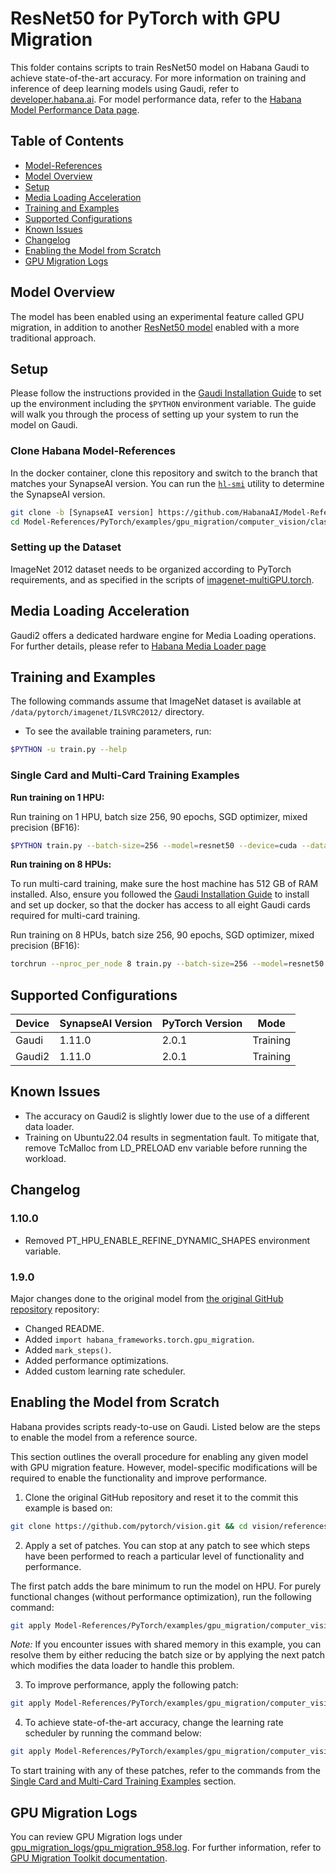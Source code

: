 # ResNet50 for PyTorch with GPU Migration
This folder contains scripts to train ResNet50 model on Habana Gaudi to achieve state-of-the-art accuracy.
For more information on training and inference of deep learning models using Gaudi, refer to [developer.habana.ai](https://developer.habana.ai/resources/).
For model performance data, refer to the [Habana Model Performance Data page](https://developer.habana.ai/resources/habana-training-models/#performance).

## Table of Contents
  - [Model-References](../../../../../../README.md)
  - [Model Overview](#model-overview)
  - [Setup](#setup)
  - [Media Loading Acceleration](#media-loading-acceleration)
  - [Training and Examples](#training-and-examples)
  - [Supported Configurations](#supported-configurations)
  - [Known Issues](#known-issues)
  - [Changelog](#changelog)
  - [Enabling the Model from Scratch](#enabling-the-model-from-scratch)
  - [GPU Migration Logs](#gpu-migration-logs)

## Model Overview
The model has been enabled using an experimental feature called GPU migration, in addition to another [ResNet50 model](../../../../../computer_vision/classification/torchvision/README.md) enabled with a more traditional approach.

## Setup
Please follow the instructions provided in the [Gaudi Installation Guide](https://docs.habana.ai/en/latest/Installation_Guide/index.html) to set up the environment including the `$PYTHON` environment variable.
The guide will walk you through the process of setting up your system to run the model on Gaudi.

### Clone Habana Model-References
In the docker container, clone this repository and switch to the branch that matches your SynapseAI version.
You can run the [`hl-smi`](https://docs.habana.ai/en/latest/Management_and_Monitoring/System_Management_Tools_Guide/System_Management_Tools.html#hl-smi-utility-options) utility to determine the SynapseAI version.

```bash
git clone -b [SynapseAI version] https://github.com/HabanaAI/Model-References
cd Model-References/PyTorch/examples/gpu_migration/computer_vision/classification/torchvision
```

### Setting up the Dataset
ImageNet 2012 dataset needs to be organized according to PyTorch requirements, and as specified in the scripts of [imagenet-multiGPU.torch](https://github.com/soumith/imagenet-multiGPU.torch).

## Media Loading Acceleration
Gaudi2 offers a dedicated hardware engine for Media Loading operations.
For further details, please refer to [Habana Media Loader page](https://docs.habana.ai/en/latest/PyTorch/Habana_Media_Loader_PT/Media_Loader_PT.html)

## Training and Examples

The following commands assume that ImageNet dataset is available at `/data/pytorch/imagenet/ILSVRC2012/` directory.

- To see the available training parameters, run:
```bash
$PYTHON -u train.py --help
```

### Single Card and Multi-Card Training Examples

**Run training on 1 HPU:**

Run training on 1 HPU, batch size 256, 90 epochs, SGD optimizer, mixed precision (BF16):
```bash
$PYTHON train.py --batch-size=256 --model=resnet50 --device=cuda --data-path=/data/pytorch/imagenet/ILSVRC2012 --workers=8 --epochs=90 --opt=sgd --amp
```

**Run training on 8 HPUs:**

To run multi-card training, make sure the host machine has 512 GB of RAM installed.
Also, ensure you followed the [Gaudi Installation Guide](https://docs.habana.ai/en/latest/Installation_Guide/GAUDI_Installation_Guide.html) to install and set up docker, so that the docker has access to all eight Gaudi cards required for multi-card training.

Run training on 8 HPUs, batch size 256, 90 epochs, SGD optimizer, mixed precision (BF16):
```bash
torchrun --nproc_per_node 8 train.py --batch-size=256 --model=resnet50 --device=cuda --data-path=/data/pytorch/imagenet/ILSVRC2012 --workers=8 --epochs=90 --opt=sgd --amp
```

## Supported Configurations
| Device  | SynapseAI Version | PyTorch Version | Mode |
|---------|-------------------|-----------------|-------|
| Gaudi   | 1.11.0             | 2.0.1          | Training |
| Gaudi2  | 1.11.0             | 2.0.1          | Training |

## Known Issues
* The accuracy on Gaudi2 is slightly lower due to the use of a different data loader.
* Training on Ubuntu22.04 results in segmentation fault. To mitigate that, remove TcMalloc from LD_PRELOAD env variable before running the workload.

## Changelog
### 1.10.0
* Removed PT_HPU_ENABLE_REFINE_DYNAMIC_SHAPES environment variable.
### 1.9.0
Major changes done to the original model from [the original GitHub repository](https://github.com/pytorch/vision/tree/900982fccb88d1220cac5b1dad9ae37dd7554f2e/references/classification) repository:
* Changed README.
* Added `import habana_frameworks.torch.gpu_migration`.
* Added `mark_steps()`.
* Added performance optimizations.
* Added custom learning rate scheduler.

## Enabling the Model from Scratch
Habana provides scripts ready-to-use on Gaudi.
Listed below are the steps to enable the model from a reference source.

This section outlines the overall procedure for enabling any given model with GPU migration feature.
However, model-specific modifications will be required to enable the functionality and improve performance.

1. Clone the original GitHub repository and reset it to the commit this example is based on:
```bash
git clone https://github.com/pytorch/vision.git && cd vision/references/classification && git reset --hard 900982fccb88d1220cac5b1dad9ae37dd7554f2e
```

2. Apply a set of patches.
You can stop at any patch to see which steps have been performed to reach a particular level of functionality and performance.

The first patch adds the bare minimum to run the model on HPU. For purely functional changes (without performance optimization), run the following command:
```bash
git apply Model-References/PyTorch/examples/gpu_migration/computer_vision/classification/torchvision/patches/minimal_changes.diff
```

*Note:* If you encounter issues with shared memory in this example, you can resolve them by either reducing the batch size or by applying the next patch which modifies the data loader to handle this problem.

3. To improve performance, apply the following patch:
```bash
git apply Model-References/PyTorch/examples/gpu_migration/computer_vision/classification/torchvision/patches/performance_improvements.diff
```

4. To achieve state-of-the-art accuracy, change the learning rate scheduler by running the command below:
```bash
git apply Model-References/PyTorch/examples/gpu_migration/computer_vision/classification/torchvision/patches/lr_scheduler.diff
```

To start training with any of these patches, refer to the commands from the [Single Card and Multi-Card Training Examples](#single-card-and-multi-card-training-examples) section.

## GPU Migration Logs
You can review GPU Migration logs under [gpu_migration_logs/gpu_migration_958.log](gpu_migration_logs/gpu_migration_958.log).
For further information, refer to [GPU Migration Toolkit documentation](https://docs.habana.ai/en/latest/PyTorch/PyTorch_Model_Porting/GPU_Migration_Toolkit/GPU_Migration_Toolkit.html#enabling-logging-feature).